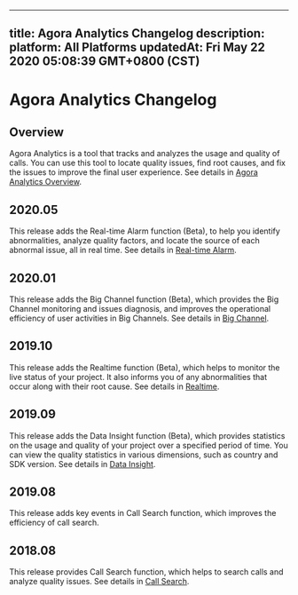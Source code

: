 
---
title: Agora Analytics Changelog
description: 
platform: All Platforms
updatedAt: Fri May 22 2020 05:08:39 GMT+0800 (CST)
---
# Agora Analytics Changelog
## Overview
Agora Analytics is a tool that tracks and analyzes the usage and quality of calls. You can use this tool to locate quality issues, find root causes, and fix the issues to improve the final user experience. See details in [Agora Analytics Overview](../../en/Agora%20Platform/aa_guide.md).

## 2020.05

This release adds the Real-time Alarm function (Beta), to help you identify abnormalities, analyze quality factors, and locate the source of each abnormal issue, all in real time. See details in [Real-time Alarm](../../en/Agora%20Platform/aa_realtime_alarm.md).

## 2020.01

This release adds the Big Channel function (Beta), which provides the Big Channel monitoring and issues diagnosis, and improves the operational efficiency of user activities in Big Channels. See details in [Big Channel](../../en/Agora%20Platform/aa_big_channel.md).

## 2019.10

This release adds the Realtime function (Beta), which helps to monitor the live status of your project. It also informs you of any abnormalities that occur along with their root cause. See details in [Realtime](../../en/Agora%20Platform/aa_live_data.md).

## 2019.09

This release adds the Data Insight function (Beta), which provides statistics on the usage and quality of your project over a specified period of time. You can view the quality statistics in various dimensions, such as country and SDK version. See details in [Data Insight](../../en/Agora%20Platform/aa_data_insight.md).

## 2019.08

This release adds key events in Call Search function, which improves the efficiency of call search.

## 2018.08

This release provides Call Search function, which helps to search calls and analyze quality issues. See details in [Call Search](../../en/Agora%20Platform/aa_call_search.md).
